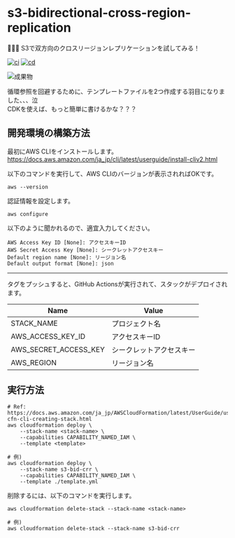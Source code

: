 # s3-bidirectional-cross-region-replication

🍃🍃🍃 S3で双方向のクロスリージョンレプリケーションを試してみる！  

[![ci](https://github.com/osawa-koki/s3-bidirectional-cross-region-replication/actions/workflows/ci.yml/badge.svg)](https://github.com/osawa-koki/s3-bidirectional-cross-region-replication/actions/workflows/ci.yml)
[![cd](https://github.com/osawa-koki/s3-bidirectional-cross-region-replication/actions/workflows/cd.yml/badge.svg)](https://github.com/osawa-koki/s3-bidirectional-cross-region-replication/actions/workflows/cd.yml)

![成果物](./fruit.gif)  

循環参照を回避するために、テンプレートファイルを2つ作成する羽目になりました、、、泣  
CDKを使えば、もっと簡単に書けるかな？？？  

## 開発環境の構築方法

最初にAWS CLIをインストールします。  
<https://docs.aws.amazon.com/ja_jp/cli/latest/userguide/install-cliv2.html>  

以下のコマンドを実行して、AWS CLIのバージョンが表示されればOKです。  

```shell
aws --version
```

認証情報を設定します。  

```shell
aws configure
```

以下のように聞かれるので、適宜入力してください。

```shell
AWS Access Key ID [None]: アクセスキーID
AWS Secret Access Key [None]: シークレットアクセスキー
Default region name [None]: リージョン名
Default output format [None]: json
```

---

タグをプッシュすると、GitHub Actionsが実行されて、スタックがデプロイされます。  

| Name | Value |
| --- | --- |
| STACK_NAME | プロジェクト名 |
| AWS_ACCESS_KEY_ID | アクセスキーID |
| AWS_SECRET_ACCESS_KEY | シークレットアクセスキー |
| AWS_REGION | リージョン名 |

## 実行方法

```shell
# Ref: https://docs.aws.amazon.com/ja_jp/AWSCloudFormation/latest/UserGuide/using-cfn-cli-creating-stack.html
aws cloudformation deploy \
    --stack-name <stack-name> \
    --capabilities CAPABILITY_NAMED_IAM \
    --template <template>

# 例)
aws cloudformation deploy \
    --stack-name s3-bid-crr \
    --capabilities CAPABILITY_NAMED_IAM \
    --template ./template.yml
```

削除するには、以下のコマンドを実行します。  

```shell
aws cloudformation delete-stack --stack-name <stack-name>

# 例)
aws cloudformation delete-stack --stack-name s3-bid-crr
```
